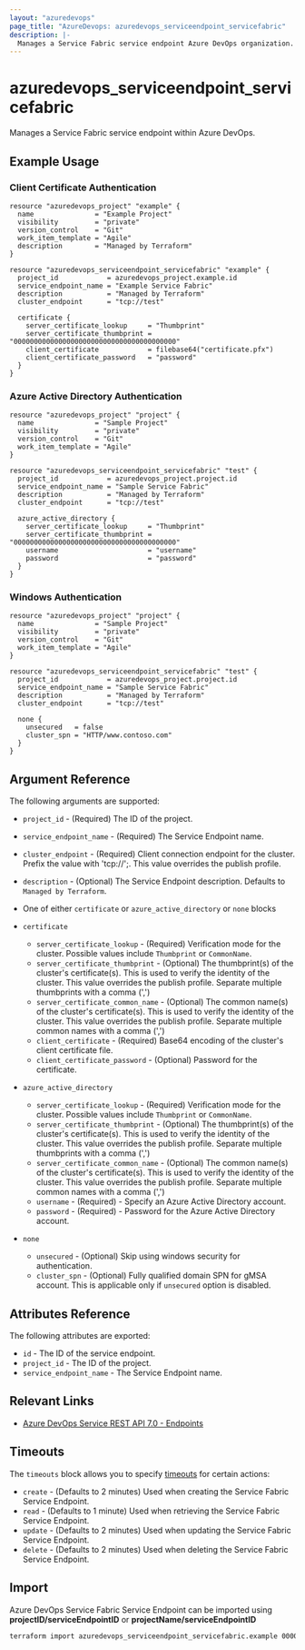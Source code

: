 ```yaml
---
layout: "azuredevops"
page_title: "AzureDevops: azuredevops_serviceendpoint_servicefabric"
description: |-
  Manages a Service Fabric service endpoint Azure DevOps organization.
---
```


# azuredevops_serviceendpoint_servicefabric

Manages a Service Fabric service endpoint within Azure DevOps.

## Example Usage

### Client Certificate Authentication

```hcl
resource "azuredevops_project" "example" {
  name               = "Example Project"
  visibility         = "private"
  version_control    = "Git"
  work_item_template = "Agile"
  description        = "Managed by Terraform"
}

resource "azuredevops_serviceendpoint_servicefabric" "example" {
  project_id            = azuredevops_project.example.id
  service_endpoint_name = "Example Service Fabric"
  description           = "Managed by Terraform"
  cluster_endpoint      = "tcp://test"

  certificate {
    server_certificate_lookup     = "Thumbprint"
    server_certificate_thumbprint = "0000000000000000000000000000000000000000"
    client_certificate            = filebase64("certificate.pfx")
    client_certificate_password   = "password"
  }
}
```

### Azure Active Directory Authentication

```hcl
resource "azuredevops_project" "project" {
  name               = "Sample Project"
  visibility         = "private"
  version_control    = "Git"
  work_item_template = "Agile"
}

resource "azuredevops_serviceendpoint_servicefabric" "test" {
  project_id            = azuredevops_project.project.id
  service_endpoint_name = "Sample Service Fabric"
  description           = "Managed by Terraform"
  cluster_endpoint      = "tcp://test"

  azure_active_directory {
    server_certificate_lookup     = "Thumbprint"
    server_certificate_thumbprint = "0000000000000000000000000000000000000000"
    username                      = "username"
    password                      = "password"
  }
}
```

### Windows Authentication

```hcl
resource "azuredevops_project" "project" {
  name               = "Sample Project"
  visibility         = "private"
  version_control    = "Git"
  work_item_template = "Agile"
}

resource "azuredevops_serviceendpoint_servicefabric" "test" {
  project_id            = azuredevops_project.project.id
  service_endpoint_name = "Sample Service Fabric"
  description           = "Managed by Terraform"
  cluster_endpoint      = "tcp://test"

  none {
    unsecured   = false
    cluster_spn = "HTTP/www.contoso.com"
  }
}
```

## Argument Reference

The following arguments are supported:

- `project_id` - (Required) The ID of the project.
- `service_endpoint_name` - (Required) The Service Endpoint name.
- `cluster_endpoint` - (Required) Client connection endpoint for the cluster. Prefix the value with 'tcp://';. This value overrides the publish profile.
- `description` - (Optional) The Service Endpoint description. Defaults to `Managed by Terraform`.

- One of either `certificate` or `azure_active_directory` or `none` blocks

- `certificate`
  - `server_certificate_lookup` - (Required) Verification mode for the cluster. Possible values include `Thumbprint` or `CommonName`.
  - `server_certificate_thumbprint` - (Optional) The thumbprint(s) of the cluster's certificate(s). This is used to verify the identity of the cluster. This value overrides the publish profile. Separate multiple thumbprints with a comma (',')
  - `server_certificate_common_name` - (Optional) The common name(s) of the cluster's certificate(s). This is used to verify the identity of the cluster. This value overrides the publish profile. Separate multiple common names with a comma (',')
  - `client_certificate` - (Required) Base64 encoding of the cluster's client certificate file.
  - `client_certificate_password` - (Optional) Password for the certificate.

- `azure_active_directory`
  - `server_certificate_lookup` - (Required) Verification mode for the cluster. Possible values include `Thumbprint` or `CommonName`.
  - `server_certificate_thumbprint` - (Optional) The thumbprint(s) of the cluster's certificate(s). This is used to verify the identity of the cluster. This value overrides the publish profile. Separate multiple thumbprints with a comma (',')
  - `server_certificate_common_name` - (Optional) The common name(s) of the cluster's certificate(s). This is used to verify the identity of the cluster. This value overrides the publish profile. Separate multiple common names with a comma (',')
  - `username` - (Required) - Specify an Azure Active Directory account.
  - `password` - (Required) - Password for the Azure Active Directory account.

- `none`
  - `unsecured` - (Optional) Skip using windows security for authentication.
  - `cluster_spn` - (Optional) Fully qualified domain SPN for gMSA account. This is applicable only if `unsecured` option is disabled.

## Attributes Reference

The following attributes are exported:

- `id` - The ID of the service endpoint.
- `project_id` - The ID of the project.
- `service_endpoint_name` - The Service Endpoint name.

## Relevant Links

- [Azure DevOps Service REST API 7.0 - Endpoints](https://docs.microsoft.com/en-us/rest/api/azure/devops/serviceendpoint/endpoints?view=azure-devops-rest-7.0)

## Timeouts

The `timeouts` block allows you to specify [timeouts](https://developer.hashicorp.com/terraform/language/resources/syntax#operation-timeouts) for certain actions:

* `create` - (Defaults to 2 minutes) Used when creating the Service Fabric Service Endpoint.
* `read` - (Defaults to 1 minute) Used when retrieving the Service Fabric Service Endpoint.
* `update` - (Defaults to 2 minutes) Used when updating the Service Fabric Service Endpoint.
* `delete` - (Defaults to 2 minutes) Used when deleting the Service Fabric Service Endpoint.

## Import

Azure DevOps Service Fabric Service Endpoint can be imported using **projectID/serviceEndpointID** or **projectName/serviceEndpointID**

```sh
terraform import azuredevops_serviceendpoint_servicefabric.example 00000000-0000-0000-0000-000000000000/00000000-0000-0000-0000-000000000000
```

